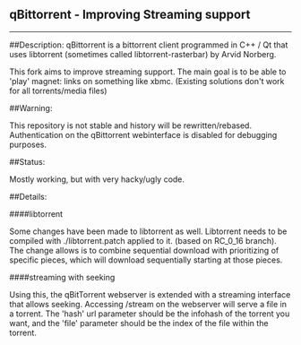 qBittorrent - Improving Streaming support
------------------------------------------
********************************
##Description:
qBittorrent is a bittorrent client programmed in C++ / Qt that uses
libtorrent (sometimes called libtorrent-rasterbar) by Arvid Norberg.

This fork aims to improve streaming support. The main goal is to be
able to 'play' magnet: links on something like xbmc. (Existing solutions
don't work for all torrents/media files)

##Warning:

This repository is not stable and history will be rewritten/rebased.
Authentication on the qBittorrent webinterface is disabled for debugging
purposes.

##Status:

Mostly working, but with very hacky/ugly code.

##Details:

####libtorrent

Some changes have been made to libtorrent as well. Libtorrent needs to be
compiled with ./libtorrent.patch applied to it. (based on RC_0_16 branch).
The change allows is to combine sequential download with prioritizing of
specific pieces, which will download sequentially starting at those pieces.

####streaming with seeking

Using this, the qBitTorrent webserver is extended with a streaming interface
that allows seeking. Accessing /stream on the webserver will serve a file in
a torrent. The 'hash' url parameter should be the infohash of the torrent
you want, and the 'file' parameter should be the index of the file within
the torrent.
